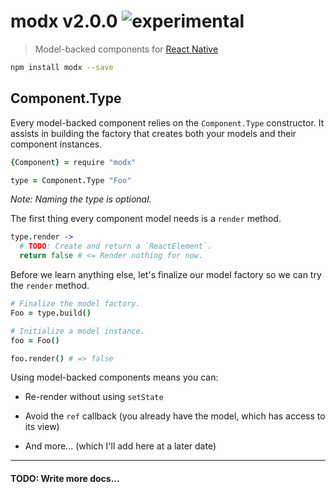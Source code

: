 
# modx v2.0.0 ![experimental](https://img.shields.io/badge/stability-experimental-EC5315.svg?style=flat)

> Model-backed components for [React Native](https://github.com/facebook/react-native)

```sh
npm install modx --save
```

## Component.Type

Every model-backed component relies on the `Component.Type` constructor.
It assists in building the factory that creates both your models and their component instances.

```coffee
{Component} = require "modx"

type = Component.Type "Foo"
```

*Note: Naming the type is optional.*

The first thing every component model needs is a `render` method.

```coffee
type.render ->
  # TODO: Create and return a `ReactElement`.
  return false # <= Render nothing for now.
```

Before we learn anything else, let's finalize our model factory so we can try the `render` method.

```coffee
# Finalize the model factory.
Foo = type.build()

# Initialize a model instance.
foo = Foo()

foo.render() # => false
```

Using model-backed components means you can:

- Re-render without using `setState`

- Avoid the `ref` callback (you already have the model, which has access to its view)

- And more... (which I'll add here at a later date)

---

#### TODO: Write more docs...
